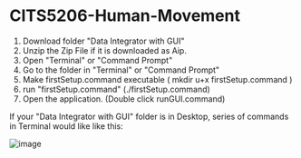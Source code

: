 # CITS5206-Human-Movement

1) Download folder "Data Integrator with GUI"
2) Unzip the Zip File if it is downloaded as Aip.
3) Open "Terminal" or "Command Prompt"
4) Go to the folder in "Terminal" or "Command Prompt"
5) Make firstSetup.command executable ( mkdir u+x firstSetup.command )
6) run "firstSetup.command" (./firstSetup.command)
7) Open the application. (Double click runGUI.command)

If your "Data Integrator with GUI" folder is in Desktop, series of commands in Terminal would like like this:

![image](https://user-images.githubusercontent.com/56809330/133558451-6dd328b3-b91f-45e5-a9d8-e50e75c1b447.png)

